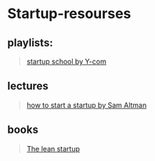 # Startup-resourses


## playlists:
> [startup school by Y-com](https://www.youtube.com/playlist?list=PLQ-uHSnFig5M9fW16o2l35jrfdsxGknNB)


## lectures 
> [how to start a startup by Sam Altman](https://www.youtube.com/watch?v=CBYhVcO4WgI)

## books 
> [The lean startup](https://z-lib.io/book/16832584)
